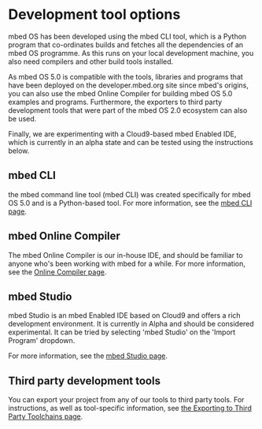 # Development tool options

mbed OS has been developed using the mbed CLI tool, which is a Python program that co-ordinates builds and fetches all the dependencies of an mbed OS programme. As this runs on your local development machine, you also need compilers and other build tools installed.

As mbed OS 5.0 is compatible with the tools, libraries and programs that have been deployed on the developer.mbed.org site since mbed's origins, you can also use the mbed Online Compiler for building mbed OS 5.0 examples and programs. Furthermore, the exporters to third party development tools that were part of the mbed OS 2.0 ecosystem can also be used.

Finally, we are experimenting with a Cloud9-based mbed Enabled IDE, which is currently in an alpha state and can be tested using the instructions below.

## mbed CLI

the mbed command line tool (mbed CLI) was created specifically for mbed OS 5.0 and is a Python-based tool. For more information, see the [mbed CLI page](cli.md).

## mbed Online Compiler

The mbed Online Compiler is our in-house IDE, and should be familiar to anyone who's been working with mbed for a while. For more information, see the [Online Compiler page](online_comp.md).

## mbed Studio

mbed Studio is an mbed Enabled IDE based on Cloud9 and offers a rich development environment. It is currently in Alpha and should be considered experimental. It can be tried by selecting 'mbed Studio' on the 'Import Program' dropdown.

For more information, see the [mbed Studio page](studio.md).

## Third party development tools

You can export your project from any of our tools to third party tools. For instructions, as well as tool-specific information, see [the Exporting to Third Party Toolchains page](third_party.md).
